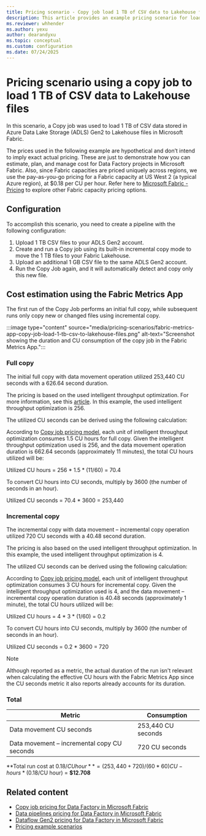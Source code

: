 ```yaml
---
title: Pricing scenario - Copy job load 1 TB of CSV data to Lakehouse files
description: This article provides an example pricing scenario for loading 1 TB of CSV data to Lakehouse files with binary copy using Copy job in Data Factory in Microsoft Fabric.
ms.reviewer: whhender
ms.author: yexu
author: dearandyxu
ms.topic: conceptual
ms.custom: configuration
ms.date: 07/24/2025
---
```


# Pricing scenario using a copy job to load 1 TB of CSV data to Lakehouse files

In this scenario, a Copy job was used to load 1 TB of CSV data stored in Azure Data Lake Storage (ADLS) Gen2 to Lakehouse files in Microsoft Fabric.

The prices used in the following example are hypothetical and don’t intend to imply exact actual pricing. These are just to demonstrate how you can estimate, plan, and manage cost for Data Factory projects in Microsoft Fabric. Also, since Fabric capacities are priced uniquely across regions, we use the pay-as-you-go pricing for a Fabric capacity at US West 2 (a typical Azure region), at $0.18 per CU per hour. Refer here to [Microsoft Fabric - Pricing](https://azure.microsoft.com/pricing/details/microsoft-fabric/) to explore other Fabric capacity pricing options.

## Configuration

To accomplish this scenario, you need to create a pipeline with the following configuration:

1. Upload 1 TB CSV files to your ADLS Gen2 account.
2. Create and run a Copy job using its built-in incremental copy mode to move the 1 TB files to your Fabric Lakehouse.
3. Upload an additional 1 GB CSV file to the same ADLS Gen2 account.
4. Run the Copy Job again, and it will automatically detect and copy only this new file.

## Cost estimation using the Fabric Metrics App

The first run of the Copy Job performs an initial full copy, while subsequent runs only copy new or changed files using incremental copy.

:::image type="content" source="media/pricing-scenarios/fabric-metrics-app-copy-job-load-1-tb-csv-to-lakehouse-files.png" alt-text="Screenshot showing the duration and CU consumption of the copy job in the Fabric Metrics App.":::


### Full copy

The initial full copy with data movement operation utilized 253,440 CU seconds with a 626.64 second duration.

The pricing is based on the used intelligent throughput optimization. For more information, see this [article](copy-activity-performance-and-scalability-guide.md#intelligent-throughput-optimization). In this example, the used intelligent throughput optimization is 256.

The utilized CU seconds can be derived using the following calculation:

According to [Copy job pricing model](pricing-copy-job.md#pricing-model), each unit of intelligent throughput optimization consumes 1.5 CU hours for full copy. Given the intelligent throughput optimization used is 256, and the data movement operation duration is 662.64 seconds (approximately 11 minutes), the total CU hours utilized will be: 

Utilized CU hours = 256 * 1.5 * (11/60) = 70.4

To convert CU hours into CU seconds, multiply by 3600 (the number of seconds in an hour).

Utilized CU seconds = 70.4 * 3600 = 253,440


### Incremental copy

The incremental copy with data movement – incremental copy operation utilized 720 CU seconds with a 40.48 second duration.

The pricing is also based on the used intelligent throughput optimization. In this example, the used intelligent throughput optimization is 4.

The utilized CU seconds can be derived using the following calculation:

According to [Copy job pricing model](pricing-copy-job.md#pricing-model), each unit of intelligent throughput optimization consumes 3 CU hours for incremental copy. Given the intelligent throughput optimization used is 4, and the data movement – incremental copy operation duration is 40.48 seconds (approximately 1 minute), the total CU hours utilized will be:

Utilized CU hours = 4 * 3 * (1/60) = 0.2

To convert CU hours into CU seconds, multiply by 3600 (the number of seconds in an hour).

Utilized CU seconds = 0.2 * 3600 = 720

> [!NOTE]
> Although reported as a metric, the actual duration of the run isn't relevant when calculating the effective CU hours with the Fabric Metrics App since the CU seconds metric it also reports already accounts for its duration.


### Total

|Metric  | Consumption  |
|---------|---------|
| Data movement CU seconds     | 253,440 CU seconds        |
| Data movement – incremental copy CU seconds      | 720 CU seconds        |

**Total run cost at $0.18/CU hour** = (253,440 + 720) / (60*60) CU-hours * ($0.18/CU hour) = **$12.708**

## Related content

- [Copy job pricing for Data Factory in Microsoft Fabric](pricing-copy-job.md)
- [Data pipelines pricing for Data Factory in Microsoft Fabric](pricing-pipelines.md)
- [Dataflow Gen2 pricing for Data Factory in Microsoft Fabric](pricing-dataflows-gen2.md)
- [Pricing example scenarios](pricing-overview.md#pricing-examples)
